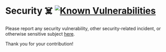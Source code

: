 # Security ☠️ [![Known Vulnerabilities](https://snyk.io/test/github/Xunnamius/workflow-playground/badge.svg)](https://snyk.io/test/github/Xunnamius/workflow-playground)

Please report any security vulnerability, other security-related incident, or
otherwise sensitive subject
[here](mailto:security@ergodark.com?subject=SECURITY%20INCIDENT%3A%20%28five%20word%20summary%29).

Thank you for your contribution!
